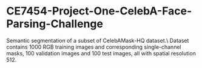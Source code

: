 # CE7454-Project-One-CelebA-Face-Parsing-Challenge
Semantic segmentation of a subset of CelebAMask-HQ dataset.\\
Dataset contains 1000 RGB training images and corresponding single-channel masks, 100 validation images and 100 test images, all with spatial resolution 512.
